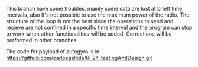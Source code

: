 This branch have some troubles, mainly some data are lost at brieft time intervals, also It's not possible to use the maximum power of the radio. The structure of the loop is not 
the best since the operations to send and recieve are not confined in a specific time interval and the program can stop to work when other functionalities will be added. Corrections 
will be performed in other branches. 

The code for payload of autogyro is in https://github.com/carlosgellida/RF24_testingAndDesign.git
